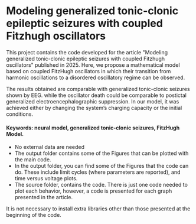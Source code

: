 # Modeling generalized tonic-clonic epileptic seizures with coupled Fitzhugh oscillators

This project contains the code developed for the article "Modeling generalized tonic-clonic epileptic seizures with coupled Fitzhugh oscillators" published in 2025. Here, we propose a mathematical model based on coupled FitzHugh oscillators in which their transition from harmonic oscillations to a disordered oscillatory regime can be observed. 

The results obtained are comparable with generalized tonic-clonic seizures shown by EEG. while  the oscillator death could be comparable to postictal generalized electroencephalographic suppression. In our model, it was achieved either by changing the system’s charging capacity or the initial conditions.

#### Keywords: neural model, generalized tonic-clonic seizures, FitzHugh Model.

 - No external data are needed
 - The output folder contains some of the Figures that can be plotted with the main code.
 - In the output folder, you can find some of the Figures that the code can do. These include limit cycles (where parameters are reported), and time versus voltage plots.
 - The source folder, contains the code. There is just one code needed to plot each behavior, however, a code is presented for each graph presented in the article.
 
 
 It is not necessary to install extra libraries other than those presented at the beginning of the code.
